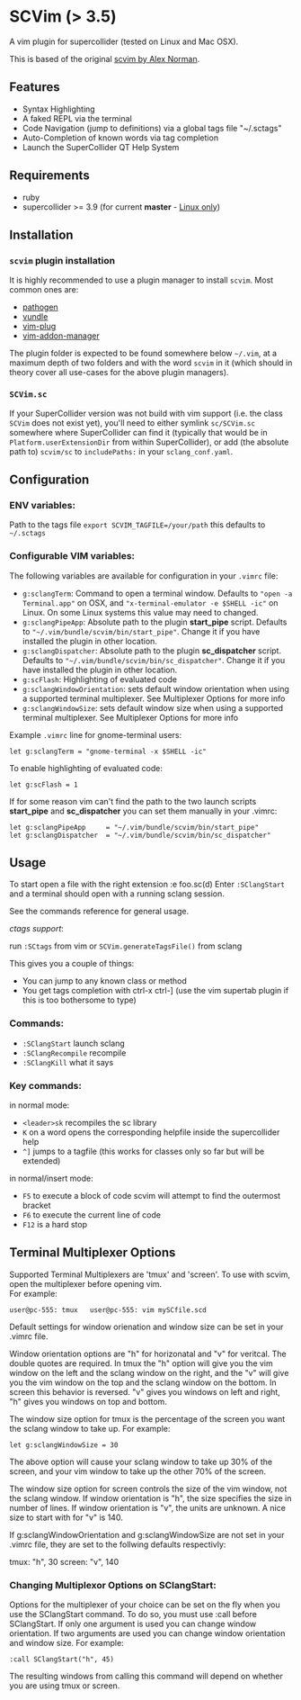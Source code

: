 SCVim (> 3.5)
==============

A vim plugin for supercollider (tested on Linux and Mac OSX).

This is based of the original [scvim by Alex Norman](http://www.x37v.info/scvim/).

Features
--------

* Syntax Highlighting
* A faked REPL via the terminal
* Code Navigation (jump to definitions) via a global tags file "~/.sctags"
* Auto-Completion of known words via tag completion
* Launch the SuperCollider QT Help System

Requirements
------------

* ruby
* supercollider >= 3.9 (for current **master** - [Linux only](https://github.com/supercollider/scvim/issues/27))

Installation
------------

### `scvim` plugin installation

It is highly recommended to use a plugin manager to install `scvim`. Most
common ones are:

* [pathogen](https://github.com/tpope/vim-pathogen)
* [vundle](https://github.com/VundleVim/Vundle.vim)
* [vim-plug](https://github.com/junegunn/vim-plug)
* [vim-addon-manager](https://github.com/MarcWeber/vim-addon-manager)

The plugin folder is expected to be found somewhere below `~/.vim`, at a
maximum depth of two folders and with the word `scvim` in it (which should in
theory cover all use-cases for the above plugin managers).

### `SCVim.sc`

If your SuperCollider version was not build with vim support (i.e. the class
`SCVim` does not exist yet), you'll need to either symlink `sc/SCVim.sc`
somewhere where SuperCollider can find it (typically that would be in
`Platform.userExtensionDir` from within SuperCollider), or add (the absolute
path to) `scvim/sc` to `includePaths:` in your `sclang_conf.yaml`.

Configuration
-------------

### ENV variables:

Path to the tags file
`export SCVIM_TAGFILE=/your/path` this defaults to `~/.sctags`

### Configurable VIM variables:

The following variables are available for configuration in your `.vimrc` file:

* `g:sclangTerm`: Command to open a terminal window. Defaults to `"open -a
Terminal.app"` on OSX, and `"x-terminal-emulator -e $SHELL -ic"` on Linux.
On some Linux systems this value may need to changed.
* `g:sclangPipeApp`: Absolute path to the plugin **start_pipe** script. Defaults
to `"~/.vim/bundle/scvim/bin/start_pipe"`.
Change it if you have installed the plugin in other location.
* `g:sclangDispatcher`: Absolute path to the plugin **sc_dispatcher** script.
Defaults to `"~/.vim/bundle/scvim/bin/sc_dispatcher"`.
Change it if you have installed the plugin in other location.
* `g:scFlash`: Highlighting of evaluated code
* `g:sclangWindowOrientation`: sets default window orientation when using
a supported terminal multiplexer. See Multiplexer Options for more info
* `g:sclangWindowSize`: sets default window size when using a supported 
terminal multiplexer. See Multiplexer Options for more info

Example `.vimrc` line for gnome-terminal users:

    let g:sclangTerm = "gnome-terminal -x $SHELL -ic"

To enable highlighting of evaluated code:

    let g:scFlash = 1

If for some reason vim can't find the path to the two launch scripts
**start_pipe** and **sc_dispatcher** you can set them manually in your .vimrc:

    let g:sclangPipeApp     = "~/.vim/bundle/scvim/bin/start_pipe"
    let g:sclangDispatcher  = "~/.vim/bundle/scvim/bin/sc_dispatcher"

Usage
-----
To start open a file with the right extension :e foo.sc(d)
Enter `:SClangStart` and a terminal should open with a running sclang session.

See the commands reference for general usage.

_ctags support_:

run `:SCtags` from vim or `SCVim.generateTagsFile()` from sclang

This gives you a couple of things:

* You can jump to any known class or method
* You get tags completion with ctrl-x ctrl-] (use the vim supertab plugin if this is too
  bothersome to type)

### Commands:

* `:SClangStart` launch sclang
* `:SClangRecompile` recompile
* `:SClangKill` what it says

### Key commands:

in normal mode:

* `<leader>sk` recompiles the sc library
* `K` on a word opens the corresponding helpfile inside the supercollider help
* `^]` jumps to a tagfile (this works for classes only so far but will be
  extended)

in normal/insert mode:

* `F5` to execute a block of code scvim will attempt to find the outermost bracket
* `F6` to execute the current line of code
* `F12` is a hard stop

Terminal Multiplexer Options
-----

Supported Terminal Multiplexers are 'tmux' and 'screen'. To use with scvim,
open the multiplexer before opening vim.  
For example:

`user@pc-555: tmux  
user@pc-555: vim mySCfile.scd`  

Default settings for window orienation and window size can be set in
your .vimrc file. 

Window orientation options are "h" for horizonatal and "v" for veritcal. 
The double quotes are required. In tmux the "h" option will give you the vim 
window on the left and the sclang window on the right, and the "v" will give you
the vim window on the top and the sclang window on the bottom. In screen this 
behavior is reversed. "v" gives you windows on left and right, "h" gives you 
windows on top and bottom.

The window size option for tmux is the percentage of the screen you want the
sclang window to take up. For example: 

`let g:sclangWindowSize = 30`

The above option will cause your sclang window to take up 30% of the screen, and 
your vim window to take up the other 70% of the screen.

The window size option for screen controls the size of the vim window, not the 
sclang window. If window orientation is "h", the size specifies the size in
number of lines. If window orientation is "v", the units are unknown. A nice 
size to start with for "v" is 140. 

If g:sclangWindowOrientation and g:sclangWindowSize are not set in your .vimrc 
file, they are set to the follwing defaults respectivly:

tmux: "h", 30
screen: "v", 140

### Changing Multiplexor Options on SClangStart:

Options for the multiplexer of your choice can be set on the fly when you use the
SClangStart command. To do so, you must use :call before SClangStart. If only one 
argument is used you can change window orientation. If two arguments are used you
can change window orientation and window size. For example:

`:call SClangStart("h", 45)`

The resulting windows from calling this command will depend on whether you are 
using tmux or screen.
